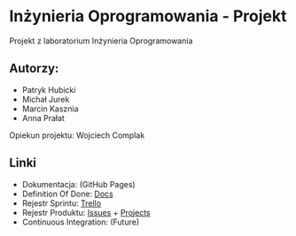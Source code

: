 # Inżynieria Oprogramowania - Projekt
Projekt z laboratorium Inżynieria Oprogramowania

## Autorzy:
- Patryk Hubicki
- Michał Jurek
- Marcin Kasznia
- Anna Prałat

Opiekun projektu: Wojciech Complak

## Linki

- Dokumentacja: (GitHub Pages)
- Definition Of Done: [Docs](https://docs.google.com/spreadsheets/d/e/2PACX-1vTn6j3M8pmGEzrsQk8mXse7lVHUdhYWkfxbkQiYI23rBtwM4N3bWw0qtupW-gesfCkcYasnZ-eEXl-F/pubhtml#)
- Rejestr Sprintu: [Trello](https://trello.com/b/0k9gy0Bz/rejestr-sprintu)
- Rejestr Produktu: [Issues](https://github.com/kasmar00/IO-Projekt/issues) + [Projects](https://github.com/users/kasmar00/projects/3/)
- Continuous Integration: (Future)